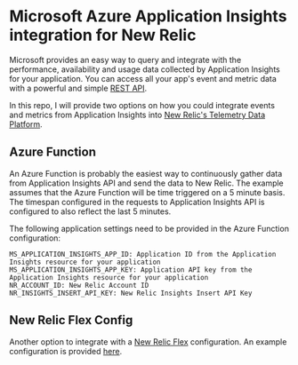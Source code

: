 # Microsoft Azure Application Insights integration for New Relic

Microsoft provides an easy way to query and integrate with the performance, availability and usage data collected by Application Insights for your application. You can access all your app's event and metric data with a powerful and simple [REST API](https://dev.applicationinsights.io/reference).

In this repo, I will provide two options on how you could integrate events and metrics from Application Insights into [New Relic's Telemetry Data Platform](https://newrelic.com/platform/telemetry-data-platform).

## Azure Function
An Azure Function is probably the easiest way to continuously gather data from Application Insights API and send the data to New Relic. The example assumes that the Azure Function will be time triggered on a 5 minute basis. The timespan configured in the requests to Application Insights API is configured to also reflect the last 5 minutes.

The following application settings need to be provided in the Azure Function configuration:

```
MS_APPLICATION_INSIGHTS_APP_ID: Application ID from the Application Insights resource for your application
MS_APPLICATION_INSIGHTS_APP_KEY: Application API key from the Application Insights resource for your application
NR_ACCOUNT_ID: New Relic Account ID
NR_INSIGHTS_INSERT_API_KEY: New Relic Insights Insert API Key
```

## New Relic Flex Config
Another option to integrate with a [New Relic Flex](https://github.com/newrelic/nri-flex) configuration. An example configuration is provided [here](https://github.com/newrelic/nri-flex/blob/master/examples/microsoft-app-insights.yml).
